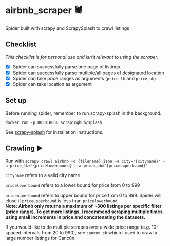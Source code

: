 # airbnb_scraper :spider:

Spider built with scrapy and ScrapySplash to crawl listings

## Checklist

*This checklist is for personal use and isn't relevant to using the scraper.*

- [x] Spider can successfully parse one page of listings  
- [x] Spider can successfully parse mutliple/all pages of designated location
- [x] Spider can take price ranges as arguments (`price_lb` and `price_ub`)
- [x] Spider can take location as argument  

## Set up

Before running spider, remember to run scrapy-splash in the background.

    docker run -p 8050:8050 scrapinghub/splash

See [scrapy-splash](https://github.com/scrapy-plugins/scrapy-splash) for installation instructions.

## Crawling  :arrow_forward:

Run with `scrapy crawl airbnb -o {filename}.json -a city='{cityname}' -a price_lb='{pricelowerbound}' -a price_ub='{priceupperbound}'`

`cityname` refers to a valid city name

`pricelowerbound` refers to a lower bound for price from 0 to 999

`priceupperbound` refers to upper bound for price from 0 to 999. Spider will close if `priceupperbound` is less than
`pricelowerbound`  
**Note: Airbnb only returns a maximum of ~300 listings per specific filter (price range). To get more listings, I recommend scraping multiple times using small increments in price and concatenating the datasets.**

If you would like to do multiple scrapes over a wide price range (e.g. 10-spaced intervals from 20 to 990), see `cancun.sh` which I used to crawl a large number listings for Cancún.